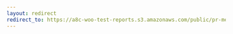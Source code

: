 ```yaml
---
layout: redirect
redirect_to: https://a8c-woo-test-reports.s3.amazonaws.com/public/pr-merge/38704/api/index.html
---
```

